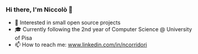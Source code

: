 ### Hi there, I'm Niccolò 👋

<!--
**ncorridori/ncorridori** is a ✨ _special_ ✨ repository because its `README.md` (this file) appears on your GitHub profile.

Here are some ideas to get you started:

- 🔭 I’m currently working on ...
- 🌱 I’m currently learning ...
- 👯 I’m looking to collaborate on ...
- 🤔 I’m looking for help with ...
- 💬 Ask me about ...
- 📫 How to reach me: ...
- 😄 Pronouns: ...
- ⚡ Fun fact: ...
-->

- 🚩 Interested in small open source projects
- 🎓 Currently following the 2nd year of Computer Science @ University of Pisa
- 📫 How to reach me: www.linkedin.com/in/ncorridori
